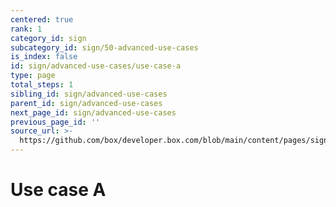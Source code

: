 ```yaml
---
centered: true
rank: 1
category_id: sign
subcategory_id: sign/50-advanced-use-cases
is_index: false
id: sign/advanced-use-cases/use-case-a
type: page
total_steps: 1
sibling_id: sign/advanced-use-cases
parent_id: sign/advanced-use-cases
next_page_id: sign/advanced-use-cases
previous_page_id: ''
source_url: >-
  https://github.com/box/developer.box.com/blob/main/content/pages/sign/50-advanced-use-cases/10-use-case-a.md
---
```

# Use case A